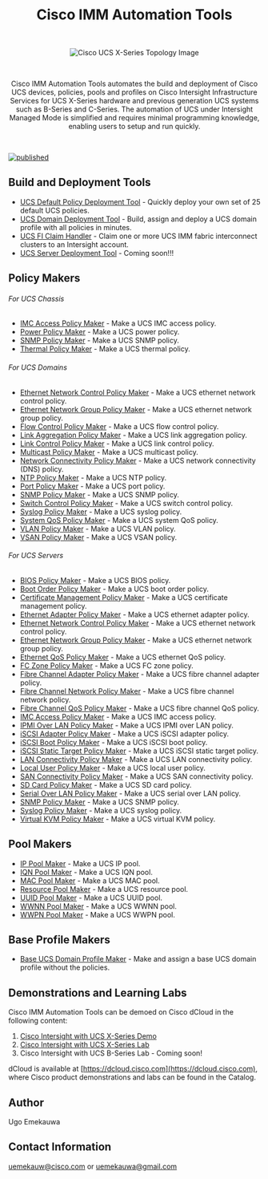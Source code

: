 <h1 align="center">Cisco IMM Automation Tools</h1>

<br>
<p align="center">
  <img alt="Cisco UCS X-Series Topology Image" title="Cisco UCS X-Series Topology" src="./src/assets/Cisco_UCS_X-Series_Topology.png">
</p>  
<br>
<p align="center">
  Cisco IMM Automation Tools automates the build and deployment of Cisco UCS devices, policies, pools and profiles on Cisco Intersight Infrastructure Services for UCS X-Series hardware and previous generation UCS systems such as B-Series and C-Series. The automation of UCS under Intersight Managed Mode is simplified and requires minimal programming knowledge, enabling users to setup and run quickly.
</p>
<br>

[![published](https://static.production.devnetcloud.com/codeexchange/assets/images/devnet-published.svg)](https://developer.cisco.com/codeexchange/github/repo/ugo-emekauwa/cisco-imm-automation-tools)

## Build and Deployment Tools
- [UCS Default Policy Deployment Tool](./src/deployment_tools/ucs_default_policy_deployment_tool) - Quickly deploy your own set of 25 default UCS policies.
- [UCS Domain Deployment Tool](./src/deployment_tools/ucs_domain_deployment_tool) - Build, assign and deploy a UCS domain profile with all policies in minutes.
- [UCS FI Claim Handler](./src/deployment_tools/ucs_fi_claim_handler) - Claim one or more UCS IMM fabric interconnect clusters to an Intersight account.
- [UCS Server Deployment Tool](./src/deployment_tools/ucs_server_deployment_tool) - Coming soon!!!

## Policy Makers

###### For UCS Chassis
- [IMC Access Policy Maker](./src/policy_makers/imc_access_policy_maker) - Make a UCS IMC access policy.
- [Power Policy Maker](./src/policy_makers/power_policy_maker) - Make a UCS power policy.
- [SNMP Policy Maker](./src/policy_makers/snmp_policy_maker) - Make a UCS SNMP policy.
- [Thermal Policy Maker](./src/policy_makers/thermal_policy_maker) - Make a UCS thermal policy.

###### For UCS Domains
- [Ethernet Network Control Policy Maker](./src/policy_makers/ethernet_network_control_policy_maker) - Make a UCS ethernet network control policy.
- [Ethernet Network Group Policy Maker](./src/policy_makers/ethernet_network_group_policy_maker) - Make a UCS ethernet network group policy.
- [Flow Control Policy Maker](./src/policy_makers/flow_control_policy_maker) - Make a UCS flow control policy.
- [Link Aggregation Policy Maker](./src/policy_makers/link_aggregation_policy_maker) - Make a UCS link aggregation policy.
- [Link Control Policy Maker](./src/policy_makers/link_control_policy_maker) - Make a UCS link control policy.
- [Multicast Policy Maker](./src/policy_makers/multicast_policy_maker) - Make a UCS multicast policy.
- [Network Connectivity Policy Maker](./src/policy_makers/network_connectivity_policy_maker) - Make a UCS network connectivity (DNS) policy.
- [NTP Policy Maker](./src/policy_makers/ntp_policy_maker) - Make a UCS NTP policy.
- [Port Policy Maker](./src/policy_makers/port_policy_maker) - Make a UCS port policy.
- [SNMP Policy Maker](./src/policy_makers/snmp_policy_maker) - Make a UCS SNMP policy.
- [Switch Control Policy Maker](./src/policy_makers/switch_control_policy_maker) - Make a UCS switch control policy.
- [Syslog Policy Maker](./src/policy_makers/syslog_policy_maker) - Make a UCS syslog policy.
- [System QoS Policy Maker](./src/policy_makers/system_qos_policy_maker) - Make a UCS system QoS policy.
- [VLAN Policy Maker](./src/policy_makers/vlan_policy_maker) - Make a UCS VLAN policy.
- [VSAN Policy Maker](./src/policy_makers/vsan_policy_maker) - Make a UCS VSAN policy.

###### For UCS Servers
- [BIOS Policy Maker](./src/policy_makers/bios_policy_maker) - Make a UCS BIOS policy.
- [Boot Order Policy Maker](./src/policy_makers/boot_order_policy_maker) - Make a UCS boot order policy.
- [Certificate Management Policy Maker](./src/policy_makers/cert_mgmt_policy_maker) - Make a UCS certificate management policy.
- [Ethernet Adapter Policy Maker](./src/policy_makers/ethernet_adapter_policy_maker) - Make a UCS ethernet adapter policy.
- [Ethernet Network Control Policy Maker](./src/policy_makers/ethernet_network_control_policy_maker) - Make a UCS ethernet network control policy.
- [Ethernet Network Group Policy Maker](./src/policy_makers/ethernet_network_group_policy_maker) - Make a UCS ethernet network group policy.
- [Ethernet QoS Policy Maker](./src/policy_makers/ethernet_qos_policy_maker) - Make a UCS ethernet QoS policy.
- [FC Zone Policy Maker](./src/policy_makers/fc_zone_policy_maker) - Make a UCS FC zone policy.
- [Fibre Channel Adapter Policy Maker](./src/policy_makers/fibre_channel_adapter_policy_maker) - Make a UCS fibre channel adapter policy.
- [Fibre Channel Network Policy Maker](./src/policy_makers/fibre_channel_network_policy_maker) - Make a UCS fibre channel network policy.
- [Fibre Channel QoS Policy Maker](./src/policy_makers/fibre_channel_qos_policy_maker) - Make a UCS fibre channel QoS policy.
- [IMC Access Policy Maker](./src/policy_makers/imc_access_policy_maker) - Make a UCS IMC access policy.
- [IPMI Over LAN Policy Maker](./src/policy_makers/ipmi_over_lan_policy_maker) - Make a UCS IPMI over LAN policy.
- [iSCSI Adapter Policy Maker](./src/policy_makers/iscsi_adapter_policy_maker) - Make a UCS iSCSI adapter policy.
- [iSCSI Boot Policy Maker](./src/policy_makers/iscsi_boot_policy_maker) - Make a UCS iSCSI boot policy.
- [iSCSI Static Target Policy Maker](./src/policy_makers/iscsi_static_target_policy_maker) - Make a UCS iSCSI static target policy.
- [LAN Connectivity Policy Maker](./src/policy_makers/lan_connectivity_policy_maker) - Make a UCS LAN connectivity policy.
- [Local User Policy Maker](./src/policy_makers/local_user_policy_maker) - Make a UCS local user policy.
- [SAN Connectivity Policy Maker](./src/policy_makers/san_connectivity_policy_maker) - Make a UCS SAN connectivity policy.
- [SD Card Policy Maker](./src/policy_makers/sd_card_policy_maker) - Make a UCS SD card policy.
- [Serial Over LAN Policy Maker](./src/policy_makers/serial_over_lan_policy_maker) - Make a UCS serial over LAN policy.
- [SNMP Policy Maker](./src/policy_makers/snmp_policy_maker) - Make a UCS SNMP policy.
- [Syslog Policy Maker](./src/policy_makers/syslog_policy_maker) - Make a UCS syslog policy.
- [Virtual KVM Policy Maker](./src/policy_makers/virtual_kvm_policy_maker) - Make a UCS virtual KVM policy.

## Pool Makers
- [IP Pool Maker](./src/pool_makers/ip_pool_maker) - Make a UCS IP pool.
- [IQN Pool Maker](./src/pool_makers/iqn_pool_maker) - Make a UCS IQN pool.
- [MAC Pool Maker](./src/pool_makers/mac_pool_maker) - Make a UCS MAC pool.
- [Resource Pool Maker](./src/pool_makers/resource_pool_maker) - Make a UCS resource pool.
- [UUID Pool Maker](./src/pool_makers/uuid_pool_maker) - Make a UCS UUID pool.
- [WWNN Pool Maker](./src/pool_makers/wwnn_pool_maker) - Make a UCS WWNN pool.
- [WWPN Pool Maker](./src/pool_makers/wwpn_pool_maker) - Make a UCS WWPN pool.

## Base Profile Makers
- [Base UCS Domain Profile Maker](./src/profile_makers/ucs_domain_profile_maker) - Make and assign a base UCS domain profile without the policies.

## Demonstrations and Learning Labs
Cisco IMM Automation Tools can be demoed on Cisco dCloud in the following content:

1. [Cisco Intersight with UCS X-Series Demo](https://dcloud2-rtp.cisco.com/content/instantdemo/cisco-intersight-mode-with-ucs-x-series-v1-instant-demo-2)
2. [Cisco Intersight with UCS X-Series Lab](https://dcloud2.cisco.com/demo/cisco-intersight-management-with-x-series-lab-v1)
3. Cisco Intersight with UCS B-Series Lab - Coming soon!

dCloud is available at [https://dcloud.cisco.com](https://dcloud.cisco.com), where Cisco product demonstrations and labs can be found in the Catalog.

## Author
Ugo Emekauwa

## Contact Information
uemekauw@cisco.com or uemekauwa@gmail.com
